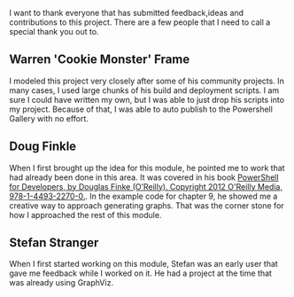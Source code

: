 I want to thank everyone that has submitted feedback,ideas and contributions to this project. There are a few people that I need to call a special thank you out to.

## Warren 'Cookie Monster' Frame
I modeled this project very closely after some of his community projects. In many cases, I used large chunks of his build and deployment scripts. I am sure I could have written my own, but I was able to just drop his scripts into my project. Because of that, I was able to auto publish to the Powershell Gallery with no effort.

## Doug Finkle
When I first brought up the idea for this module, he pointed me to work that had already been done in this area. It was covered in his book [PowerShell for Developers, by Douglas Finke (O’Reilly). Copyright 2012 O'Reilly Media, 978-1-4493-2270-0.](http://amzn.to/2kGzj6c). In the example code for chapter 9, he showed me a creative way to approach generating graphs. That was the corner stone for how I approached the rest of this module.

## Stefan Stranger
When I first started working on this module, Stefan was an early user that gave me feedback while I worked on it. He had a project at the time that was already using GraphViz. 